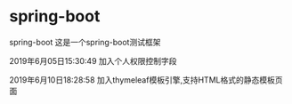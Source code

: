 # spring-boot
spring-boot
这是一个spring-boot测试框架

2019年6月05日15:30:49
加入个人权限控制字段

2019年6月10日18:28:58
加入thymeleaf模板引擎,支持HTML格式的静态模板页面